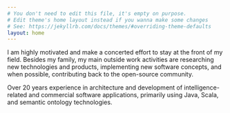 ```yaml
---
# You don't need to edit this file, it's empty on purpose.
# Edit theme's home layout instead if you wanna make some changes
# See: https://jekyllrb.com/docs/themes/#overriding-theme-defaults
layout: home
---
```


I am highly motivated and make a concerted effort to stay at the front of my field. Besides my family, my main outside work activities are researching new technologies and products, implementing new software concepts, and when possible, contributing back to the open-source community.

Over 20 years experience in architecture and development of intelligence-related and commercial software applications, primarily using Java, Scala, and semantic ontology technologies.
